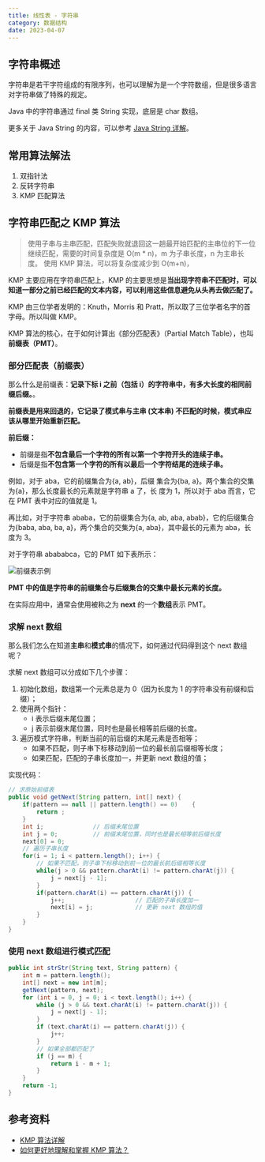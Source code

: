 ```yaml
---
title: 线性表 - 字符串
category: 数据结构
date: 2023-04-07
---
```


## 字符串概述

字符串是若干字符组成的有限序列，也可以理解为是一个字符数组，但是很多语言对字符串做了特殊的规定。

Java 中的字符串通过 final 类 String 实现，底层是 char 数组。

更多关于 Java String 的内容，可以参考 [Java String 详解](/java/basic/string)。

## 常用算法解法

1. 双指针法
2. 反转字符串
3. KMP 匹配算法

## 字符串匹配之 KMP 算法

> 使用子串与主串匹配，匹配失败就退回这一趟最开始匹配的主串位的下一位继续匹配，需要的时间复杂度是 O(m * n)，m 为子串长度，n 为主串长度。
> 使用 KMP 算法，可以将复杂度减少到 O(m+n)，

KMP 主要应用在字符串匹配上，KMP 的主要思想是**当出现字符串不匹配时，可以知道一部分之前已经匹配的文本内容，可以利用这些信息避免从头再去做匹配了。**

KMP 由三位学者发明的：Knuth，Morris 和 Pratt，所以取了三位学者名字的首字母。所以叫做 KMP。

KMP 算法的核心，在于如何计算出《部分匹配表》（Partial Match Table），也叫**前缀表（PMT）**。

### **部分匹配表（前缀表）**

那么什么是前缀表：**记录下标 i 之前（包括 i）的字符串中，有多大长度的相同前缀后缀。**。

**前缀表是用来回退的，它记录了模式串与主串 (文本串) 不匹配的时候，模式串应该从哪里开始重新匹配。**

**前后缀：**

- 前缀是指**不包含最后一个字符的所有以第一个字符开头的连续子串。**
- 后缀是指**不包含第一个字符的所有以最后一个字符结尾的连续子串。**

例如，对于 aba，它的前缀集合为{a, ab}，后缀 集合为{ba, a}。两个集合的交集为{a}，那么长度最长的元素就是字符串 a 了，长 度为 1，所以对于 aba 而言，它在 PMT 表中对应的值就是 1。

再比如，对于字符串 ababa，它的前缀集合为{a, ab, aba, abab}，它的后缀集合为{baba, aba, ba, a}，两个集合的交集为{a, aba}，其中最长的元素为 aba，长度为 3。

对于字符串 abababca，它的 PMT 如下表所示：

![前缀表示例](https://cdn.staticaly.com/gh/AlexChen68/image-hosting@master/blog/advance/pmt_demo.jpg)

**PMT 中的值是字符串的前缀集合与后缀集合的交集中最长元素的长度。**

在实际应用中，通常会使用被称之为 **next** 的一个**数组**表示 PMT。

### 求解 next 数组

那么我们怎么在知道**主串**和**模式串**的情况下，如何通过代码得到这个 next 数组呢？

求解 next 数组可以分成如下几个步骤：

1. 初始化数组，数组第一个元素总是为 0（因为长度为 1 的字符串没有前缀和后缀）；
2. 使用两个指针：
    - i 表示后缀末尾位置；
    - j 表示前缀末尾位置，同时也是最长相等前后缀的长度。
3. 遍历模式字符串，判断当前的前后缀的末尾元素是否相等；
    - 如果不匹配，则子串下标移动到前一位的最长前后缀相等长度；
    - 如果匹配，匹配的子串长度加一，并更新 next 数组的值；

实现代码：

```java
// 求原始前缀表
public void getNext(String pattern, int[] next) {
    if(pattern == null || pattern.length() == 0)    {
        return ;
    }
    int i;              // 后缀末尾位置
    int j = 0;          // 前缀末尾位置，同时也是最长相等前后缀长度
    next[0] = 0;
    // 遍历子串长度
    for(i = 1; i < pattern.length(); i++) {
        // 如果不匹配，则子串下标移动到前一位的最长前后缀相等长度
        while(j > 0 && pattern.charAt(i) != pattern.charAt(j)) {
            j = next[j - 1];                    
        }
        if(pattern.charAt(i) == pattern.charAt(j)) {
            j++;                    // 匹配的子串长度加一
            next[i] = j;            // 更新 next 数组的值
        }
    }
}
```

### 使用 next 数组进行模式匹配

```java
public int strStr(String text, String pattern) {
    int m = pattern.length();
    int[] next = new int[m];
    getNext(pattern, next);
    for (int i = 0, j = 0; i < text.length(); i++) {
        while (j > 0 && text.charAt(i) != pattern.charAt(j)) {
            j = next[j - 1];
        }
        if (text.charAt(i) == pattern.charAt(j)) {
            j++;
        }
        // 如果全部都匹配了
        if (j == m) {
            return i - m + 1;
        }
    }
    return -1;
}
```

## 参考资料

- [KMP 算法详解](https://zhuanlan.zhihu.com/p/83334559) <Badge text="强烈推荐" type="tip"/>
- [如何更好地理解和掌握 KMP 算法？](https://www.zhihu.com/question/21923021/answer/281346746)

